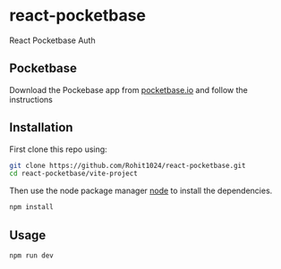 # react-pocketbase
React Pocketbase Auth

## Pocketbase
Download the Pockebase app from [pocketbase.io](https://pocketbase.io/docs/) and follow the instructions


## Installation
First clone this repo using:
```bash
git clone https://github.com/Rohit1024/react-pocketbase.git
cd react-pocketbase/vite-project
```

Then use the node package manager [node](https://www.npmjs.com/) to install the dependencies.

```bash
npm install
```
## Usage
```bash
npm run dev
```
